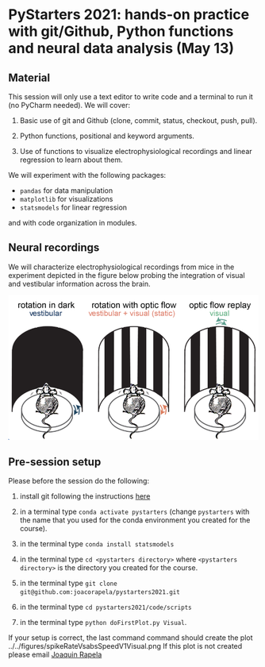 # PyStarters 2021: hands-on practice with git/Github, Python functions and neural data analysis (May 13)

## Material

This session will only use a text editor to write code and a terminal to run it (no PyCharm needed). We will cover:

1. Basic use of git and Github (clone, commit, status, checkout, push, pull).

2. Python functions, positional and keyword arguments.

3. Use of functions to visualize electrophysiological recordings and linear regression to learn about them.

We will experiment with the following packages:

- `pandas` for data manipulation
- `matplotlib` for visualizations
- `statsmodels` for linear regression

and with code organization in modules.

## Neural recordings

We will characterize electrophysiological recordings from mice in the experiment depicted in the figure below probing the integration of visual and vestibular information across the brain.

![visVesIntegration](doc/figures/visVesIntegration.png)

## Pre-session setup

Please before the session do the following:

1. install git following the instructions [here](https://git-scm.com/book/en/v2/Getting-Started-Installing-Git)

2. in a terminal type `conda activate pystarters` (change `pystarters` with the name that you used for the conda environment you created for the course).

3. in the terminal type `conda install statsmodels`

4. in the terminal type `cd <pystarters directory>` where `<pystarters directory>` is the directory you created for the course.

5. in the terminal type `git clone git@github.com:joacorapela/pystarters2021.git`

6. in the terminal type `cd pystarters2021/code/scripts`

5. in the terminal type `python doFirstPlot.py Visual`.

If your setup is correct, the last command command should create the plot ../../figures/spikeRateVsabsSpeedV1Visual.png If this plot is not created please email [Joaquin Rapela](mailto:j.rapela@ucl.ac.uk)


